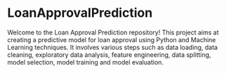 # LoanApprovalPrediction
Welcome to the Loan Approval Prediction repository! This project aims at creating a predictive model for loan approval using Python and Machine Learning techniques. It involves various steps such as data loading, data cleaning, exploratory data analysis, feature engineering, data splitting, model selection, model training and model evaluation.
